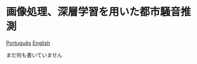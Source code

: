 # 画像処理、深層学習を用いた都市騒音推測
[Português](tcc-matheuslima/blob/master/README.md)
[English](tcc-matheuslima/blob/master/readme/README.en.md)

まだ何も書いていません

